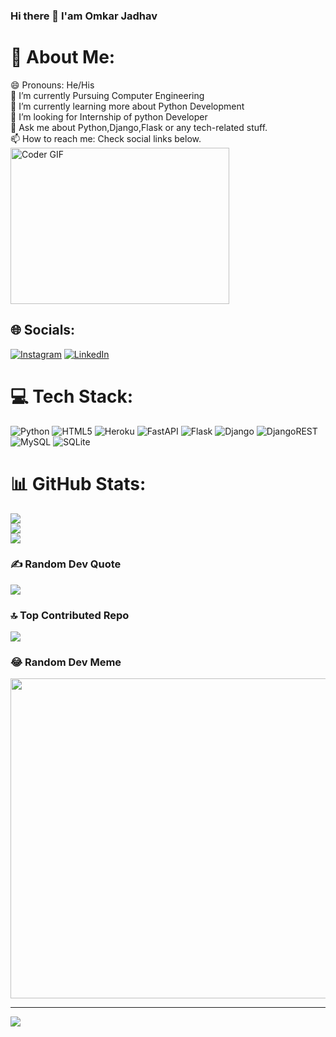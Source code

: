 ### Hi there 👋 I'am Omkar Jadhav

# 💫 About Me:
😄 Pronouns: He/His<br>🔭 I’m currently Pursuing Computer Engineering<br>🌱 I’m currently learning more about Python Development<br>🤔 I’m looking for Internship of python Developer<br>💬 Ask me about Python,Django,Flask or any tech-related stuff.<br>📫 How to reach me: Check social links below.<br>
<img alt="Coder GIF" height=250 width=350 src="https://magiccopy.xyz/assets/images/hadder.gif" />


## 🌐 Socials:
[![Instagram](https://img.shields.io/badge/Instagram-%23E4405F.svg?logo=Instagram&logoColor=white)](https://instagram.com/jadhav_omkar__oj) [![LinkedIn](https://img.shields.io/badge/LinkedIn-%230077B5.svg?logo=linkedin&logoColor=white)](https://linkedin.com/in/https://www.linkedin.com/in/omkar-jadhav-bb2038240/) 

# 💻 Tech Stack:
![Python](https://img.shields.io/badge/python-3670A0?style=for-the-badge&logo=python&logoColor=ffdd54) ![HTML5](https://img.shields.io/badge/html5-%23E34F26.svg?style=for-the-badge&logo=html5&logoColor=white) ![Heroku](https://img.shields.io/badge/heroku-%23430098.svg?style=for-the-badge&logo=heroku&logoColor=white) ![FastAPI](https://img.shields.io/badge/FastAPI-005571?style=for-the-badge&logo=fastapi) ![Flask](https://img.shields.io/badge/flask-%23000.svg?style=for-the-badge&logo=flask&logoColor=white) ![Django](https://img.shields.io/badge/django-%23092E20.svg?style=for-the-badge&logo=django&logoColor=white) ![DjangoREST](https://img.shields.io/badge/DJANGO-REST-ff1709?style=for-the-badge&logo=django&logoColor=white&color=ff1709&labelColor=gray) ![MySQL](https://img.shields.io/badge/mysql-%2300f.svg?style=for-the-badge&logo=mysql&logoColor=white) ![SQLite](https://img.shields.io/badge/sqlite-%2307405e.svg?style=for-the-badge&logo=sqlite&logoColor=white)
# 📊 GitHub Stats:
![](https://github-readme-stats.vercel.app/api?username=omkar8087&theme=dark&hide_border=true&include_all_commits=false&count_private=false)<br/>
![](https://github-readme-streak-stats.herokuapp.com/?user=omkar8087&theme=dark&hide_border=true)<br/>
![](https://github-readme-stats.vercel.app/api/top-langs/?username=omkar8087&theme=dark&hide_border=true&include_all_commits=false&count_private=false&layout=compact)

### ✍️ Random Dev Quote
![](https://quotes-github-readme.vercel.app/api?type=horizontal&theme=radical)

### 🔝 Top Contributed Repo
![](https://github-contributor-stats.vercel.app/api?username=omkar8087&limit=5&theme=dark&combine_all_yearly_contributions=true)

### 😂 Random Dev Meme
<img src="https://rm.up.railway.app/" width="512px"/>

---
[![](https://visitcount.itsvg.in/api?id=omkar8087&icon=0&color=0)](https://visitcount.itsvg.in)

<!-- Proudly created with GPRM ( https://gprm.itsvg.in ) -->
